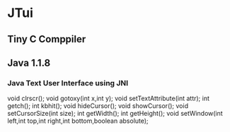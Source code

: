 # JTui

## Tiny C Comppiler 
## Java 1.1.8

### Java Text User Interface using JNI

void clrscr();
void gotoxy(int x,int y);
void setTextAttribute(int attr);
int getch();
int kbhit();
void hideCursor();
void showCursor();
void setCursorSize(int size);
int getWidth();
int getHeight();
void setWindow(int left,int top,int right,int bottom,boolean absolute);
